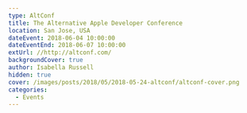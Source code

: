 ```yaml
---
type: AltConf
title: The Alternative Apple Developer Conference
location: San Jose, USA
dateEvent: 2018-06-04 10:00:00
dateEventEnd: 2018-06-07 10:00:00
extUrl: //http://altconf.com/
backgroundCover: true
author: Isabella Russell
hidden: true
cover: /images/posts/2018/05/2018-05-24-altconf/altconf-cover.png
categories:
  - Events
---
```

